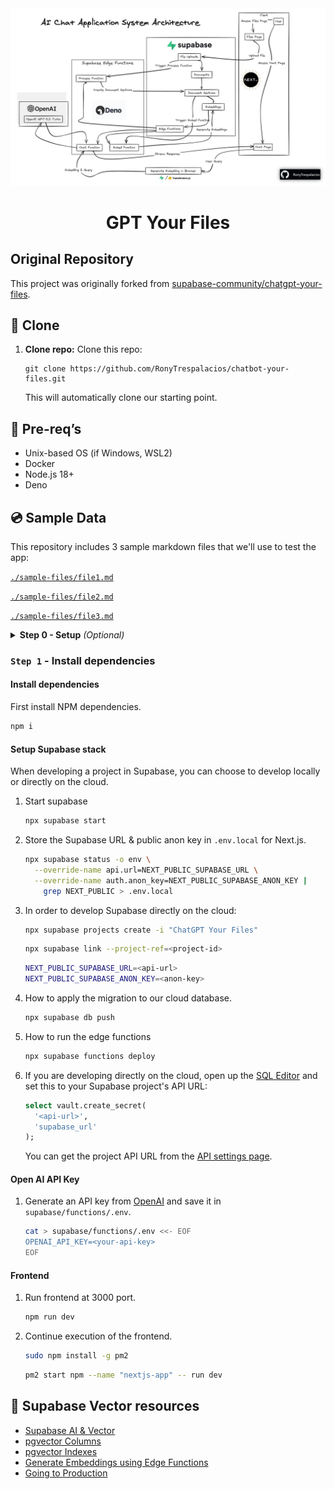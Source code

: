 <img alt="Block Diagram" src="./assets/SupabaseChat.jpg">
<h1 align="center">GPT Your Files</h1>

## Original Repository

This project was originally forked from [supabase-community/chatgpt-your-files](https://github.com/supabase-community/chatgpt-your-files).

## 💽 Clone

1. **Clone repo:** Clone this repo:

   ```shell
   git clone https://github.com/RonyTrespalacios/chatbot-your-files.git
   ```

   This will automatically clone our starting point.

## 🧱 Pre-req’s

- Unix-based OS (if Windows, WSL2)
- Docker
- Node.js 18+
- Deno 

## 💿 Sample Data

This repository includes 3 sample markdown files that we'll use to test the app:

[`./sample-files/file1.md`](./sample-files/file1.md)

[`./sample-files/file2.md`](./sample-files/file2.md)

[`./sample-files/file3.md`](./sample-files/file3.md)

<details>

<summary><strong>Step 0 - Setup</strong> <em>(Optional)</em></summary>

### `Step 0` - Setup

1. Create the droplet in digital ocean.

   ```bash
   ssh root@your-ip
   ```

1. Create a new user.

   ```bash
   adduser username
   ```
   ```bash
   usermod -aG sudo username
   ```
   ```bash
   su username
   ```

1. Go to /home/username/

   ```bash
   cd ~
   ```

1. Now you can clone the repo

   ```bash
   git clone https://github.com/RonyTrespalacios/chatbot-your-files.git
   ```

1. Basic setup:

#### Install npm
   ```bash
   sudo apt-get install npm
   ```

#### Install HomeBrew
   ```bash
   /bin/bash -c "$(curl -fsSL https://raw.githubusercontent.com/Homebrew/install/HEAD/install.sh)"
   ```
   ```bash
   echo 'eval "$(/home/linuxbrew/.linuxbrew/bin/brew shellenv)"' >> ~/.profile
   ```
   ```bash
   source ~/.profile
   ```
   ```bash
   cd chatbot-your-files/
   ```

#### Install Deno
   ```bash
   brew install deno
   ```

#### Install Docker
   ```bash
   sudo apt update
   sudo apt-get install apt-transport-https ca-certificates curl software-properties-common
   ```
   ```bash
   curl -fsSL https://download.docker.com/linux/ubuntu/gpg | sudo gpg --dearmor -o /usr/share/keyrings/docker-archive-keyring.gpg
   ```
   ```bash
   echo "deb [arch=amd64 signed-by=/usr/share/keyrings/docker-archive-keyring.gpg] https://download.docker.com/linux/ubuntu $(lsb_release -cs) stable" | sudo tee /etc/apt/sources.list.d/docker.list > /dev/null
   ```
   ```bash
   sudo apt-get update
   sudo apt-get install docker-ce docker-ce-cli containerd.io
   ```
   ```bash
   sudo usermod -aG docker $USER
   ```

#### Verify Docker and Deno are installed
   ```bash
   deno --version
   docker --version
   ```

</details>



### `Step 1` - Install dependencies

#### Install dependencies

First install NPM dependencies.

```bash
npm i
```

#### Setup Supabase stack

When developing a project in Supabase, you can choose to develop locally or directly on the cloud.

1. Start supabase

   ```bash
   npx supabase start
   ```

1. Store the Supabase URL & public anon key in `.env.local` for Next.js.

   ```bash
   npx supabase status -o env \
     --override-name api.url=NEXT_PUBLIC_SUPABASE_URL \
     --override-name auth.anon_key=NEXT_PUBLIC_SUPABASE_ANON_KEY |
       grep NEXT_PUBLIC > .env.local
   ```

1. In order to develop Supabase directly on the cloud:

    ```bash
    npx supabase projects create -i "ChatGPT Your Files"
    ```
    ```bash
    npx supabase link --project-ref=<project-id>
    ```
    ```bash
    NEXT_PUBLIC_SUPABASE_URL=<api-url>
    NEXT_PUBLIC_SUPABASE_ANON_KEY=<anon-key>
    ```

1.  How to apply the migration to our cloud database.

    ```bash
    npx supabase db push
    ```

1.  How to run the edge functions 

    ```bash
    npx supabase functions deploy
    ```

1.  If you are developing directly on the cloud, open up the [SQL Editor](https://supabase.com/dashboard/project/_/sql/new) and set this to your Supabase project's API URL:

    ```sql
    select vault.create_secret(
      '<api-url>',
      'supabase_url'
    );
    ```

    You can get the project API URL from the [API settings page](https://supabase.com/dashboard/project/_/settings/api).

#### Open AI API Key

1.  Generate an API key from [OpenAI](https://platform.openai.com/account/api-keys) and save it in `supabase/functions/.env`.

    ```bash
    cat > supabase/functions/.env <<- EOF
    OPENAI_API_KEY=<your-api-key>
    EOF
    ```

#### Frontend

1.  Run frontend at 3000 port.

    ```bash
    npm run dev
    ```

1.  Continue execution of the frontend.

    ```bash
    sudo npm install -g pm2
    ```
    ```bash
    pm2 start npm --name "nextjs-app" -- run dev
    ```

## 🔗 Supabase Vector resources

- [Supabase AI & Vector](https://supabase.com/docs/guides/ai)
- [pgvector Columns](https://supabase.com/docs/guides/ai/vector-columns)
- [pgvector Indexes](https://supabase.com/docs/guides/ai/vector-indexes)
- [Generate Embeddings using Edge Functions](https://supabase.com/docs/guides/ai/quickstarts/generate-text-embeddings)
- [Going to Production](https://supabase.com/docs/guides/ai/going-to-prod)
